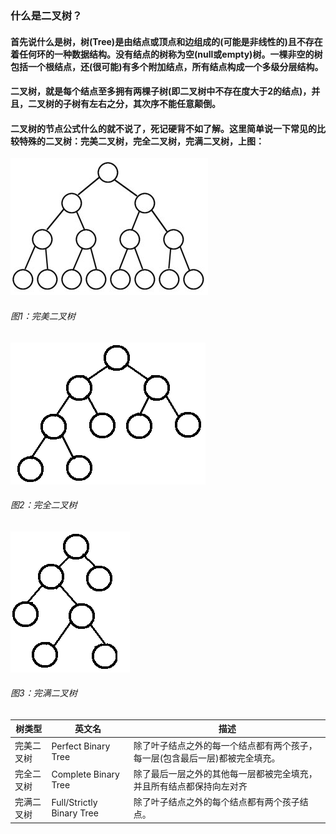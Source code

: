 ### 什么是二叉树？
#### 首先说什么是树，树(Tree)是由结点或顶点和边组成的(可能是非线性的)且不存在着任何环的一种数据结构。没有结点的树称为空(null或empty)树。一棵非空的树包括一个根结点，还(很可能)有多个附加结点，所有结点构成一个多级分层结构。
#### 二叉树，就是每个结点至多拥有两棵子树(即二叉树中不存在度大于2的结点)，并且，二叉树的子树有左右之分，其次序不能任意颠倒。
#### 二叉树的节点公式什么的就不说了，死记硬背不如了解。这里简单说一下常见的比较特殊的二叉树：完美二叉树，完全二叉树，完满二叉树，上图：
![完美二叉树](https://github.com/Beancc/Main/blob/master/img/java/%E5%AE%8C%E7%BE%8E%E4%BA%8C%E5%8F%89%E6%A0%91.jpg)  
###### 图1：完美二叉树  
![](https://github.com/Beancc/Main/blob/master/img/java/%E5%AE%8C%E5%85%A8%E4%BA%8C%E5%8F%89%E6%A0%91.jpg)  
###### 图2：完全二叉树  
![](https://github.com/Beancc/Main/blob/master/img/java/%E5%AE%8C%E6%BB%A1%E4%BA%8C%E5%8F%89%E6%A0%91.jpg)  
###### 图3：完满二叉树
| 树类型       | 英文名                      | 描述                                                         |
| ------------ | -------------------------  | ------------------------------------------------------------ |
| 完美二叉树   | Perfect Binary Tree         | 除了叶子结点之外的每一个结点都有两个孩子，每一层(包含最后一层)都被完全填充。 |
| 完全二叉树   | Complete Binary Tree        | 除了最后一层之外的其他每一层都被完全填充，并且所有结点都保持向左对齐 |
| 完满二叉树   | Full/Strictly Binary Tree   | 除了叶子结点之外的每个结点都有两个孩子结点。                 |



